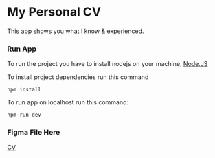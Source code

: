 # My Personal CV
This app shows you what I know & experienced.

### Run App
To run the project you have to install nodejs on your machine, [Node.JS](https://www.nodejs.org)

To install project dependencies run this command
```
npm install
```
To run app on localhost run this command:
```
npm run dev
```

### Figma File Here
[CV](https://www.figma.com/file/ooZnDTiNfgPM5WfCLUcnak/CV(Remake))
